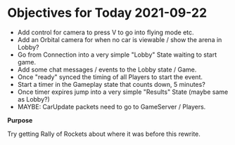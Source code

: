 # Objectives for Today 2021-09-22

- Add control for camera to press V to go into flying mode etc.
- Add an Orbital camera for when no car is viewable / show the arena in Lobby?
- Go from Connection into a very simple "Lobby" State waiting to start game.
- Add some chat messages / events to the Lobby state / Game.
- Once "ready" synced the timing of all Players to start the event.
- Start a timer in the Gameplay state that counts down, 5 minutes?
- Once timer expires jump into a very simple "Results" State (maybe same as Lobby?)
- MAYBE: CarUpdate packets need to go to GameServer / Players.

**Purpose**

Try getting Rally of Rockets about where it was before this rewrite.

